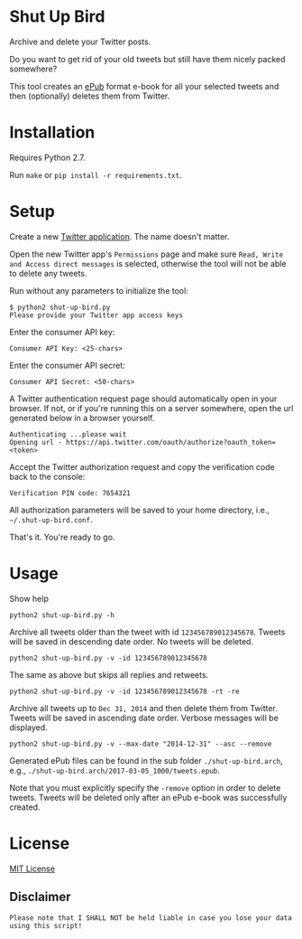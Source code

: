 # Shut Up Bird

Archive and delete your Twitter posts.

Do you want to get rid of your old tweets but still have them nicely packed somewhere?

This tool creates an [ePub](https://en.wikipedia.org/wiki/EPUB) format e-book for all your selected tweets and then (optionally) deletes them from Twitter. 

# Installation

Requires Python 2.7.

Run `make` or `pip install -r requirements.txt`.

# Setup

Create a new [Twitter application](https://apps.twitter.com/). The name doesn't matter.

Open the new Twitter app's `Permissions` page and make sure `Read, Write and Access direct messages` 
is selected, otherwise the tool will not be able to delete any tweets.

Run without any parameters to initialize the tool:

    $ python2 shut-up-bird.py
    Please provide your Twitter app access keys

Enter the consumer API key:

    Consumer API Key: <25-chars>

Enter the consumer API secret:

    Consumer API Secret: <50-chars>

A Twitter authentication request page should automatically open in your browser. 
If not, or if you're running this on a server somewhere, open the url generated below in a browser yourself.

    Authenticating ...please wait
    Opening url - https://api.twitter.com/oauth/authorize?oauth_token=<token>

Accept the Twitter authorization request and copy the verification code back to the console:

    Verification PIN code: 7654321

All authorization parameters will be saved to your home directory, i.e., `~/.shut-up-bird.conf`.

That's it. You're ready to go.

# Usage

Show help

    python2 shut-up-bird.py -h 

Archive all tweets older than the tweet with id `123456789012345678`. 
Tweets will be saved in descending date order. No tweets will be deleted.

    python2 shut-up-bird.py -v -id 123456789012345678

The same as above but skips all replies and retweets.

    python2 shut-up-bird.py -v -id 123456789012345678 -rt -re

Archive all tweets up to `Dec 31, 2014` and then delete them from Twitter. 
Tweets will be saved in ascending date order. Verbose messages will be displayed.

    python2 shut-up-bird.py -v --max-date "2014-12-31" --asc --remove 

Generated ePub files can be found in the sub folder `./shut-up-bird.arch`, e.g., `./shut-up-bird.arch/2017-03-05_1000/tweets.epub`.

Note that you must explicitly specify the `-remove` option in order to delete tweets.
Tweets will be deleted only after an ePub e-book was successfully created.

# License

[MIT License](LICENSE)

## Disclaimer

    Please note that I SHALL NOT be held liable in case you lose your data using this script! 
